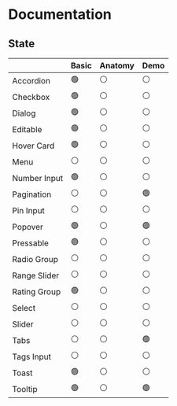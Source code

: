 # Documentation

## State

|              | Basic | Anatomy | Demo |
| ------------ | ----- | ------- | ---- |
| Accordion    | 🟢    | ⚪      | ⚪   |
| Checkbox     | 🟢    | ⚪      | ⚪   |
| Dialog       | 🟢    | ⚪      | ⚪   |
| Editable     | 🟢    | ⚪      | ⚪   |
| Hover Card   | 🟢    | ⚪      | ⚪   |
| Menu         | ⚪    | ⚪      | ⚪   |
| Number Input | 🟢    | ⚪      | ⚪   |
| Pagination   | ⚪    | ⚪      | 🟢   |
| Pin Input    | ⚪    | ⚪      | ⚪   |
| Popover      | 🟢    | ⚪      | 🟢   |
| Pressable    | 🟢    | ⚪      | ⚪   |
| Radio Group  | ⚪    | ⚪      | ⚪   |
| Range Slider | ⚪    | ⚪      | ⚪   |
| Rating Group | 🟢    | ⚪      | ⚪   |
| Select       | ⚪    | ⚪      | ⚪   |
| Slider       | ⚪    | ⚪      | ⚪   |
| Tabs         | ⚪    | ⚪      | 🟢   |
| Tags Input   | ⚪    | ⚪      | ⚪   |
| Toast        | 🟢    | ⚪      | ⚪   |
| Tooltip      | 🟢    | ⚪      | 🟢   |

